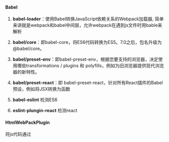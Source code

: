#### Babel

1. **babel-loader**：使用Babel转换JavaScript依赖关系的Webpack加载器, 简单来讲就是webpack和babel中间层，允许webpack在遇到js文件时用bable来解析

2. **babel/core**：即babel-core，将ES6代码转换为ES5。7.0之后，包名升级为@babel/core。
   
3. **babel/preset-env**：即babel-preset-env，根据您要支持的浏览器，决定使用哪些transformations / plugins 和 polyfills，例如为旧浏览器提供现代浏览器的新特性。

4. **babel/preset-react**：即 babel-preset-react，针对所有React插件的Babel预设，例如将JSX转换为函数

5. **babel-eslint** 检测ES6

6. **eslint-plungin-react** 检测react
       
#### HtmlWebPackPlugin

将js代码通过

